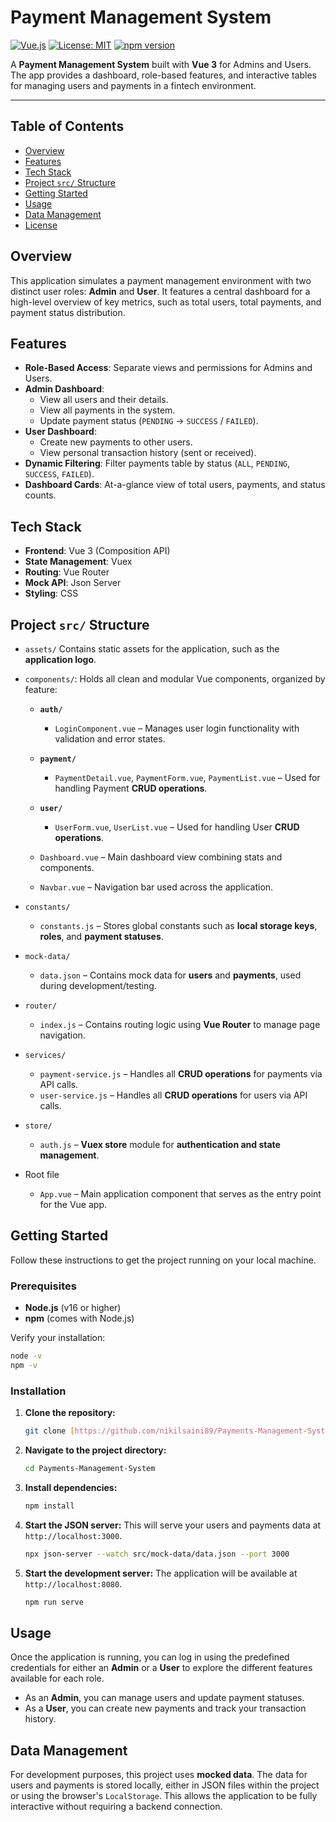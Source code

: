 # Payment Management System

[![Vue.js](https://img.shields.io/badge/Vue.js-3-4FC08D?style=for-the-badge&logo=vue.js)](https://vuejs.org/)
[![License: MIT](https://img.shields.io/badge/License-MIT-yellow.svg?style=for-the-badge)](https://opensource.org/licenses/MIT)
[![npm version](https://img.shields.io/npm/v/npm.svg?style=for-the-badge)](https://www.npmjs.com/get-npm)

A **Payment Management System** built with **Vue 3** for Admins and Users. The app provides a dashboard, role-based features, and interactive tables for managing users and payments in a fintech environment.

---

## Table of Contents

- [Overview](#overview)
- [Features](#features)
- [Tech Stack](#tech-stack)
- [Project `src/` Structure](#project-src-structure)
- [Getting Started](#getting-started)
- [Usage](#usage)
- [Data Management](#data-management)
- [License](#license)

## Overview

This application simulates a payment management environment with two distinct user roles: **Admin** and **User**. It features a central dashboard for a high-level overview of key metrics, such as total users, total payments, and payment status distribution.

## Features

-   **Role-Based Access**: Separate views and permissions for Admins and Users.
-   **Admin Dashboard**:
    -   View all users and their details.
    -   View all payments in the system.
    -   Update payment status (`PENDING` → `SUCCESS` / `FAILED`).
-   **User Dashboard**:
    -   Create new payments to other users.
    -   View personal transaction history (sent or received).
-   **Dynamic Filtering**: Filter payments table by status (`ALL`, `PENDING`, `SUCCESS`, `FAILED`).
-   **Dashboard Cards**: At-a-glance view of total users, payments, and status counts.

## Tech Stack

-   **Frontend**: Vue 3 (Composition API)
-   **State Management**: Vuex
-   **Routing**: Vue Router
-   **Mock API**: Json Server
-   **Styling**: CSS

## Project `src/` Structure

- `assets/`
Contains static assets for the application, such as the **application logo**.

- `components/`: Holds all clean and modular Vue components, organized by feature:

    - **`auth/`**
        - `LoginComponent.vue` – Manages user login functionality with validation and error states.

    - **`payment/`**
        - `PaymentDetail.vue`, `PaymentForm.vue`, `PaymentList.vue` – Used for handling Payment **CRUD operations**.

    - **`user/`**
        - `UserForm.vue`, `UserList.vue` – Used for handling User **CRUD operations**. 

    - `Dashboard.vue` – Main dashboard view combining stats and components.
    - `Navbar.vue` – Navigation bar used across the application.

- `constants/`
    - `constants.js` – Stores global constants such as **local storage keys**, **roles**, and **payment statuses**.

- `mock-data/`
    - `data.json` – Contains mock data for **users** and **payments**, used during development/testing.

- `router/`
    - `index.js` – Contains routing logic using **Vue Router** to manage page navigation.

- `services/`
    - `payment-service.js` – Handles all **CRUD operations** for payments via API calls.
    - `user-service.js` – Handles all **CRUD operations** for users via API calls.

- `store/`
    - `auth.js` – **Vuex store** module for **authentication and state management**.

- Root file
    - `App.vue` – Main application component that serves as the entry point for the Vue app.


## Getting Started

Follow these instructions to get the project running on your local machine.

### Prerequisites

-   **Node.js** (v16 or higher)
-   **npm** (comes with Node.js)

Verify your installation:
```bash
node -v
npm -v
````

### Installation

1.  **Clone the repository:**

    ```bash
    git clone [https://github.com/nikilsaini89/Payments-Management-System.git](https://github.com/nikilsaini89/Payments-Management-System.git)
    ```

2.  **Navigate to the project directory:**

    ```bash
    cd Payments-Management-System
    ```

3.  **Install dependencies:**

    ```bash
    npm install
    ```

4.  **Start the JSON server:**
    This will serve your users and payments data at `http://localhost:3000`.

    ```bash
    npx json-server --watch src/mock-data/data.json --port 3000

    ```

5.  **Start the development server:**
    The application will be available at `http://localhost:8080`.

    ```bash
    npm run serve
    ```

## Usage

Once the application is running, you can log in using the predefined credentials for either an **Admin** or a **User** to explore the different features available for each role.

  - As an **Admin**, you can manage users and update payment statuses.
  - As a **User**, you can create new payments and track your transaction history.

## Data Management

For development purposes, this project uses **mocked data**. The data for users and payments is stored locally, either in JSON files within the project or using the browser's `LocalStorage`. This allows the application to be fully interactive without requiring a backend connection.